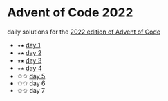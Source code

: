 # Advent of Code 2022

daily solutions for the [2022 edition of Advent of Code](https://adventofcode.com/2022)

- ⭑⭑ [day 1](/day-01/day1.js)
- ⭑⭑ [day 2](/day-02/day2.js)
- ⭑⭑ [day 3](/day-03/day3.js)
- ⭑⭑ [day 4](/day-04/day4.js)
- ✩✩ [day 5](/day-05/day5.js)
- ✩✩ day 6
- ✩✩ day 7
